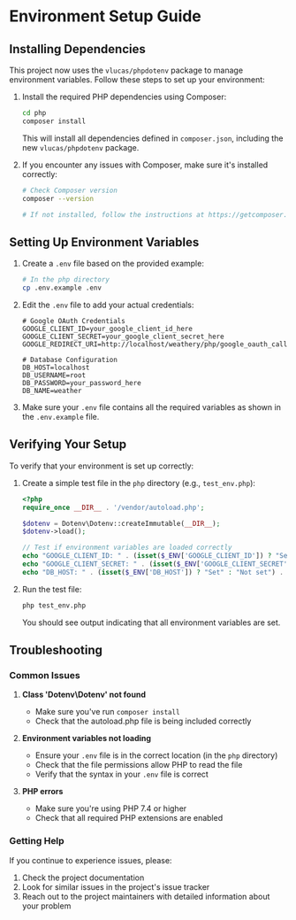 # Environment Setup Guide

## Installing Dependencies

This project now uses the `vlucas/phpdotenv` package to manage environment variables. Follow these steps to set up your environment:

1. Install the required PHP dependencies using Composer:

   ```bash
   cd php
   composer install
   ```

   This will install all dependencies defined in `composer.json`, including the new `vlucas/phpdotenv` package.

2. If you encounter any issues with Composer, make sure it's installed correctly:

   ```bash
   # Check Composer version
   composer --version
   
   # If not installed, follow the instructions at https://getcomposer.org/download/
   ```

## Setting Up Environment Variables

1. Create a `.env` file based on the provided example:

   ```bash
   # In the php directory
   cp .env.example .env
   ```

2. Edit the `.env` file to add your actual credentials:

   ```
   # Google OAuth Credentials
   GOOGLE_CLIENT_ID=your_google_client_id_here
   GOOGLE_CLIENT_SECRET=your_google_client_secret_here
   GOOGLE_REDIRECT_URI=http://localhost/weathery/php/google_oauth_callback.php
   
   # Database Configuration
   DB_HOST=localhost
   DB_USERNAME=root
   DB_PASSWORD=your_password_here
   DB_NAME=weather
   ```

3. Make sure your `.env` file contains all the required variables as shown in the `.env.example` file.

## Verifying Your Setup

To verify that your environment is set up correctly:

1. Create a simple test file in the `php` directory (e.g., `test_env.php`):

   ```php
   <?php
   require_once __DIR__ . '/vendor/autoload.php';
   
   $dotenv = Dotenv\Dotenv::createImmutable(__DIR__);
   $dotenv->load();
   
   // Test if environment variables are loaded correctly
   echo "GOOGLE_CLIENT_ID: " . (isset($_ENV['GOOGLE_CLIENT_ID']) ? "Set" : "Not set") . "\n";
   echo "GOOGLE_CLIENT_SECRET: " . (isset($_ENV['GOOGLE_CLIENT_SECRET']) ? "Set" : "Not set") . "\n";
   echo "DB_HOST: " . (isset($_ENV['DB_HOST']) ? "Set" : "Not set") . "\n";
   ```

2. Run the test file:

   ```bash
   php test_env.php
   ```

   You should see output indicating that all environment variables are set.

## Troubleshooting

### Common Issues

1. **Class 'Dotenv\Dotenv' not found**
   - Make sure you've run `composer install`
   - Check that the autoload.php file is being included correctly

2. **Environment variables not loading**
   - Ensure your `.env` file is in the correct location (in the `php` directory)
   - Check that the file permissions allow PHP to read the file
   - Verify that the syntax in your `.env` file is correct

3. **PHP errors**
   - Make sure you're using PHP 7.4 or higher
   - Check that all required PHP extensions are enabled

### Getting Help

If you continue to experience issues, please:

1. Check the project documentation
2. Look for similar issues in the project's issue tracker
3. Reach out to the project maintainers with detailed information about your problem